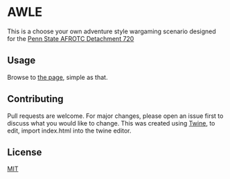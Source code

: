 # AWLE

This is a choose your own adventure style wargaming scenario designed for the [Penn State AFROTC Detachment 720](https://www.airforce.psu.edu/)

## Usage

Browse to [the page](https://lfgberg.github.io/AWLE/), simple as that.

## Contributing
Pull requests are welcome. For major changes, please open an issue first to discuss what you would like to change. This was created using [Twine](https://twinery.org/), to edit, import index.html into the twine editor.

## License
[MIT](https://github.com/lfgberg/AWLE/blob/gh-pages/LICENSE)